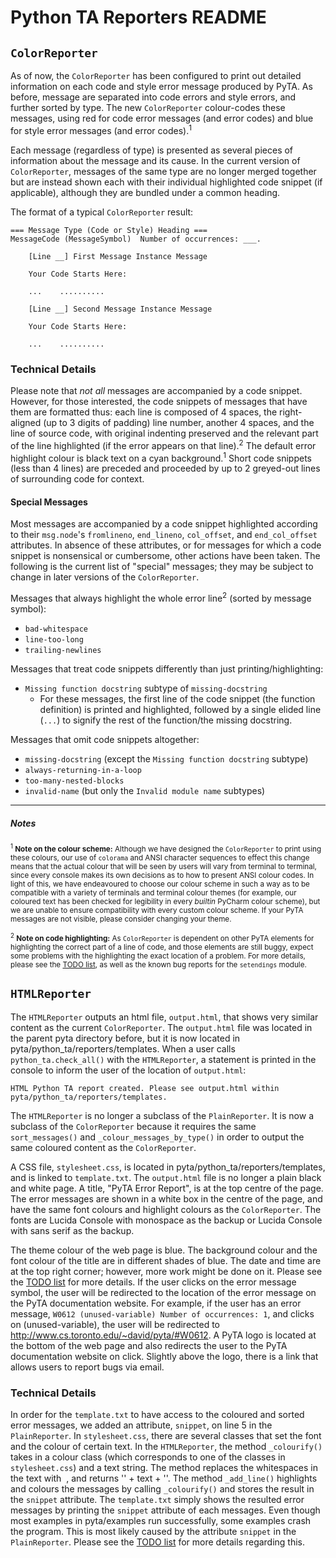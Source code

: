 # Python TA Reporters README

## `ColorReporter`

As of now, the `ColorReporter` has been configured to print out detailed
information on each code and style error message produced by PyTA.
As before, message are separated into code errors and style errors, and
further sorted by type. The new `ColorReporter` colour-codes these
messages, using red for code error messages (and error codes) and blue
for style error messages (and error codes).<sup>1</sup>

Each message (regardless of type) is presented as several pieces of
information about the message and its cause. In the current version of
`ColorReporter`, messages of the same type are no longer merged together
but are instead shown each with their individual highlighted code snippet
(if applicable), although they are bundled under a common heading.

The format of a typical `ColorReporter` result:

```
=== Message Type (Code or Style) Heading ===
MessageCode (MessageSymbol)  Number of occurrences: ___.

    [Line __] First Message Instance Message

    Your Code Starts Here:

    ...    ..........

    [Line __] Second Message Instance Message

    Your Code Starts Here:

    ...    ..........

```


### Technical Details

Please note that _not all_ messages are accompanied by a code snippet.
However, for those interested, the code snippets of messages that have
them are formatted thus: each line is composed of 4 spaces, the right-
aligned (up to 3 digits of padding) line number, another 4 spaces, and
the line of source code, with original indenting preserved and the relevant
part of the line highlighted (if the error appears on that line).<sup>2</sup> The default
error highlight colour is black text on a cyan background.<sup>1</sup>
Short code snippets (less than 4 lines) are preceded and proceeded by
up to 2 greyed-out lines of surrounding code for context.

#### Special Messages

Most messages are accompanied by a code snippet highlighted according
to their `msg.node`'s `fromlineno`, `end_lineno`, `col_offset`, and `end_col_offset`
attributes. In absence of these attributes, or for messages for which a code
snippet is nonsensical or cumbersome, other actions have been taken.
The following is the current list of "special" messages; they may be
subject to change in later versions of the `ColorReporter`.

Messages that always highlight the whole error line<sup>2</sup> (sorted by message symbol):

* `bad-whitespace`
* `line-too-long`
* `trailing-newlines`

Messages that treat code snippets differently than just printing/highlighting:

* `Missing function docstring` subtype of `missing-docstring`
    * For these messages, the first line of the code snippet (the function
        definition) is printed and highlighted, followed by a single elided
        line (`...`) to signify the rest of the function/the missing docstring.

Messages that omit code snippets altogether:

* `missing-docstring` (except the `Missing function docstring` subtype)
* `always-returning-in-a-loop`
* `too-many-nested-blocks`
* `invalid-name` (but only the `Invalid module name` subtypes)

- - -

##### Notes

<small><sup>1</sup> **Note on the colour scheme:**
Although we have designed the `ColorReporter` to print using these colours, our use of
`colorama` and ANSI character sequences to effect this change means that the actual
colour that will be seen by users will vary from terminal to terminal, since every console
makes its own decisions as to how to present ANSI colour codes. In light of this, we have
endeavoured to choose our colour scheme in such a way as to be compatible with a variety
of terminals and terminal colour themes (for example, our coloured text has been checked
for legibility in every _builtin_ PyCharm colour scheme), but we are unable to ensure
compatibility with every custom colour scheme. If your PyTA messages are not visible,
please consider changing your theme.</small>

<small><sup>2</sup> **Note on code highlighting:**
As `ColorReporter` is dependent on other PyTA elements for highlighting the correct part of a
line of code, and those elements are still buggy, expect some problems with the highlighting the
exact location of a problem. For more details, please see the [TODO list](TODO.md), as well as the known
bug reports for the `setendings` module.</small>

## `HTMLReporter`

The `HTMLReporter` outputs an html file, `output.html`, that shows very
similar content as the current `ColorReporter`. The `output.html` file was
located in the parent pyta directory before, but it is now located in
pyta/python_ta/reporters/templates. When a user calls `python_ta.check_all()`
with the `HTMLReporter`, a statement is printed in the console to inform
the user of the location of `output.html`:

```
HTML Python TA report created. Please see output.html within pyta/python_ta/reporters/templates.
```

The `HTMLReporter` is no longer a subclass of the `PlainReporter`. It is
now a subclass of the `ColorReporter` because it requires the same
`sort_messages()` and `_colour_messages_by_type()` in order to output
the same coloured content as the `ColorReporter`.

A CSS file, `stylesheet.css`, is located in pyta/python_ta/reporters/templates,
and is linked to `template.txt`. The `output.html` file is no longer a plain black
and white page. A title, "PyTA Error Report", is at the top centre of the page.
The error messages are shown in a white box in the centre of the page, and
have the same font colours and highlight colours as the `ColorReporter`.
The fonts are Lucida Console with monospace as the backup or Lucida Console
with sans serif as the backup.

The theme colour of the web page is blue. The background colour
and the font colour of the title are in different shades of blue. The date and
time are at the top right corner; however, more work might be done on it. Please
see the [TODO list](TODO.md) for more details. If the user clicks on the error
message symbol, the user will be redirected to the location of the error message
on the PyTA documentation website. For example, if the user has an error message,
`W0612 (unused-variable) Number of occurrences: 1`, and clicks on (unused-variable),
the user will be redirected to http://www.cs.toronto.edu/~david/pyta/#W0612. A
PyTA logo is located at the bottom of the web page and also redirects the user to
the PyTA documentation website on click. Slightly above the logo, there is a link
that allows users to report bugs via email.


### Technical Details

In order for the `template.txt` to have access to the coloured and sorted error
messages, we added an attribute, `snippet`, on line 5 in the `PlainReporter`.
In `stylesheet.css`, there are several classes that set the font and the
colour of certain text. In the `HTMLReporter`, the method `_colourify()` takes
in a colour class (which corresponds to one of the classes in `stylesheet.css`)
and a text string. The method replaces the whitespaces in the text with _&nbsp;_, and
returns '<span class="' + colour_class + '">' + text + '</span>'. The method
`_add_line()` highlights and colours the messages by calling `_colourify()` and
stores the result in the `snippet` attribute. The `template.txt` simply shows
the resulted error messages by printing the `snippet` attribute of each messages.
Even though most examples in pyta/examples run successfully, some examples crash
the program. This is most likely caused by the attribute `snippet` in the `PlainReporter`.
Please see the [TODO list](TODO.md) for more details regarding this.
